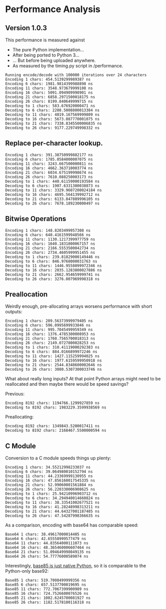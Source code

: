 # Performance Analysis

## Version 1.0.3

This performance is measured against

- The pure Python implementation...
- After being ported to Python 3...
- ... But before being uploaded anywhere.
- As measured by the timing.py script in /performance.

```
Running encode/decode with 100000 iterations over 24 characters
Encoding 1 chars: 454.5139299989387 ns
Encoding 6 chars: 1981.9814399988898 ns
Encoding 11 chars: 3548.973679999108 ns
Encoding 16 chars: 5091.094909998901 ns
Encoding 21 chars: 6858.2971500018175 ns
Encoding 26 chars: 8199.840649999715 ns
Decoding to 1 chars: 583.676920000471 ns
Decoding to 6 chars: 2208.5008800013384 ns
Decoding to 11 chars: 4019.167569999809 ns
Decoding to 16 chars: 5673.087770001075 ns
Decoding to 21 chars: 7338.8345500006835 ns
Decoding to 26 chars: 9177.229749998332 ns
```

## Replace per-character lookup.

```
Encoding 1 chars: 391.38750999882177 ns
Encoding 6 chars: 1785.0584000007075 ns
Encoding 11 chars: 3243.667500000811 ns
Encoding 16 chars: 4662.363710003774 ns
Encoding 21 chars: 6034.675199998674 ns
Encoding 26 chars: 7610.088250003173 ns
Decoding to 1 chars: 440.61159000193584 ns
Decoding to 6 chars: 1907.6331300038873 ns
Decoding to 11 chars: 3329.9607200024184 ns
Decoding to 16 chars: 4695.564139992712 ns
Decoding to 21 chars: 6133.847889996105 ns
Decoding to 26 chars: 7678.189230000497 ns
```

## Bitwise Operations

```
Encoding 1 chars: 148.8203499957308 ns
Encoding 6 chars: 640.4161599948566 ns
Encoding 11 chars: 1130.1217399977759 ns
Encoding 16 chars: 1640.1831800067157 ns
Encoding 21 chars: 2166.5553500042734 ns
Encoding 26 chars: 2734.4605999951455 ns
Decoding to 1 chars: 239.81829000149446 ns
Decoding to 6 chars: 846.9768000031763 ns
Decoding to 11 chars: 1446.9558099972346 ns
Decoding to 16 chars: 2035.1283800027886 ns
Decoding to 21 chars: 2662.954659999741 ns
Decoding to 26 chars: 3276.007969998318 ns
```

## Preallocation

Weirdly enough, pre-allocating arrays worsens performance with short outputs:

```
Encoding 1 chars: 209.56373999979405 ns
Encoding 6 chars: 596.0995699933846 ns
Encoding 11 chars: 995.7045499959349 ns
Encoding 16 chars: 1376.4785300008953 ns
Encoding 21 chars: 1760.7565700018313 ns
Encoding 26 chars: 2149.0727800028253 ns
Decoding to 1 chars: 310.41119000292383 ns
Decoding to 6 chars: 884.0166899972246 ns
Decoding to 11 chars: 1427.115259994025 ns
Decoding to 16 chars: 1977.6159599950918 ns
Decoding to 21 chars: 2544.8348600002646 ns
Decoding to 26 chars: 3080.5307300033746 ns
```

What about really long inputs? At that point Python arrays might need to be reallocated and then maybe there would be speed savings?

Previous:

```
Encoding 8192 chars: 1194766.1299927859 ns
Decoding to 8192 chars: 1983229.3599938569 ns
```

Preallocating:

```
Encoding 8192 chars: 1349843.5200017411 ns
Decoding to 8192 chars: 2168467.5500000594 ns
```

## C Module

Conversion to a C module speeds things up plenty:

```
Encoding 1 chars: 34.55212998233037 ns
Encoding 6 chars: 39.064980010152794 ns
Encoding 11 chars: 44.23369999130955 ns
Encoding 16 chars: 47.856160017545335 ns
Encoding 21 chars: 52.99060001561884 ns
Encoding 26 chars: 56.220330006908625 ns
Decoding to 1 chars: 25.94210996903712 ns
Decoding to 6 chars: 34.294940014660824 ns
Decoding to 11 chars: 38.33541002677521 ns
Decoding to 16 chars: 41.28248998313211 ns
Decoding to 21 chars: 44.64327001187485 ns
Decoding to 26 chars: 47.54287998366635 ns
```

As a comparison, encoding with base64 has comparable speed:

```
Base64 1 chars: 38.49617000014405 ns
Base64 6 chars: 42.65558999577479 ns
Base64 11 chars: 44.83564000111073 ns
Base64 16 chars: 48.365460006607464 ns
Base64 21 chars: 51.094649998049135 ns
Base64 26 chars: 54.77776000589074 ns
```

Interestingly, [base85 is just native Python](https://github.com/python/cpython/blob/3.13/Lib/base64.py#L293), so it is comparable to the Python-only base92:

```
Base85 1 chars: 519.7008499999356 ns
Base85 6 chars: 657.5137700019695 ns
Base85 11 chars: 772.7067399900989 ns
Base85 16 chars: 724.7526600076526 ns
Base85 21 chars: 1082.6245700081927 ns
Base85 26 chars: 1182.5178100116318 ns
```
